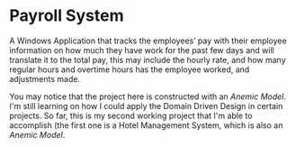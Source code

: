 # Payroll System

A Windows Application that tracks the employees’ pay with their employee information on how much they have work for the past few days and will translate it to the total pay, this may include the hourly rate, and how many regular hours and overtime hours has the employee worked, and adjustments made.

You may notice that the project here is constructed with an *Anemic Model*. I'm still learning on how I could apply the Domain Driven Design in certain projects. So far, this is my second working project that I'm able to accomplish (the first one is a Hotel Management System, which is also an *Anemic Model*.
